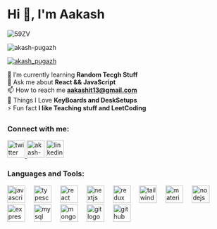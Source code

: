<h1 align="left">Hi 👋, I'm Aakash</h1>
<!-- <h3 align="left">A passionate Full Stack developer</h3> -->

![59ZV](https://github.com/Akash-pugazh/Akash-Pugazh/assets/89995392/e9e60963-70db-48a8-9de3-fd6fb7b47384)


<p align="left"> <img src="https://komarev.com/ghpvc/?username=akash-pugazh&label=Profile%20views&color=0e75b6&style=flat" alt="akash-pugazh" /> </p>

<p align="left"> <a href="https://twitter.com/akash_pugazh" target="blank"><img src="https://img.shields.io/twitter/follow/akash_pugazh?logo=twitter&style=for-the-badge" alt="akash_pugazh" /></a> </p>

🌱 I’m currently learning **Random Tecgh Stuff** <br>
💬 Ask me about **React && JavaScript** <br>
📫 How to reach me **aakashit13@gmail.com** <br>
💞 Things I Love **KeyBoards and DeskSetups** <br>
⚡ Fun fact **I like Teaching stuff and LeetCoding** <br>



<h3 align="left">Connect with me:</h3>
<p align="left">
<a href="https://twitter.com/akash_pugazh" target="blank">  <img src="https://cdn.jsdelivr.net/gh/devicons/devicon/icons/twitter/twitter-original.svg" height="40" alt="twitter logo"/?</a>
<a href="https://www.leetcode.com/akash-pugazh" target="blank"><img align="top" src="https://th.bing.com/th/id/OIP.FAkwECmBuUpWyTchwGHzFwHaHa?pid=ImgDet&w=180&h=180&c=7" alt="akash-pugazh" height="40" width="40" /></a>
<a href="https://linkedin.com/in/aakash2003" target="blank">  <img src="https://cdn.jsdelivr.net/gh/devicons/devicon/icons/linkedin/linkedin-original.svg" height="40" alt="linkedin logo"/></a>
</p>

<h3 align="left">Languages and Tools:</h3>
<div align="left">
  <img src="https://cdn.jsdelivr.net/gh/devicons/devicon/icons/javascript/javascript-original.svg" height="40" alt="javascript logo"  />
  <img width="12" />
  <img src="https://cdn.jsdelivr.net/gh/devicons/devicon/icons/typescript/typescript-original.svg" height="40" alt="typescript logo"  />
  <img width="12" />
  <img src="https://cdn.jsdelivr.net/gh/devicons/devicon/icons/react/react-original.svg" height="40" alt="react logo"  />
  <img width="12" />
  <img src="https://cdn.jsdelivr.net/gh/devicons/devicon/icons/nextjs/nextjs-original.svg" height="40" alt="nextjs logo"  />
  <img width="12" />
  <img src="https://cdn.jsdelivr.net/gh/devicons/devicon/icons/redux/redux-original.svg" height="40" alt="redux logo"  />
  <img width="12" />
  <img src="https://cdn.jsdelivr.net/gh/devicons/devicon/icons/tailwindcss/tailwindcss-original-wordmark.svg" height="40" alt="tailwindcss logo"  />
  <img width="12" />
  <img src="https://cdn.jsdelivr.net/gh/devicons/devicon/icons/materialui/materialui-original.svg" height="40" alt="materialui logo"  />
  <img width="12" />
  <img src="https://cdn.jsdelivr.net/gh/devicons/devicon/icons/nodejs/nodejs-original.svg" height="40" alt="nodejs logo"  />
  <img width="12" />
  <img src="https://cdn.jsdelivr.net/gh/devicons/devicon/icons/express/express-original.svg" height="40" alt="express logo"  />
  <img width="12" />
  <img src="https://cdn.jsdelivr.net/gh/devicons/devicon/icons/mysql/mysql-original.svg" height="40" alt="mysql logo"  />
  <img width="12" />
  <img src="https://cdn.jsdelivr.net/gh/devicons/devicon/icons/mongodb/mongodb-original.svg" height="40" alt="mongodb logo"  />
  <img width="12" />
  <img src="https://cdn.jsdelivr.net/gh/devicons/devicon/icons/git/git-original.svg" height="40" alt="git logo"  />
  <img width="12" />
  <img src="https://cdn.jsdelivr.net/gh/devicons/devicon/icons/github/github-original.svg" height="40" alt="github logo"  />
</div>
